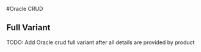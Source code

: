 #Oracle CRUD

## Full Variant

TODO: Add Oracle crud full variant after all details are provided by product  
